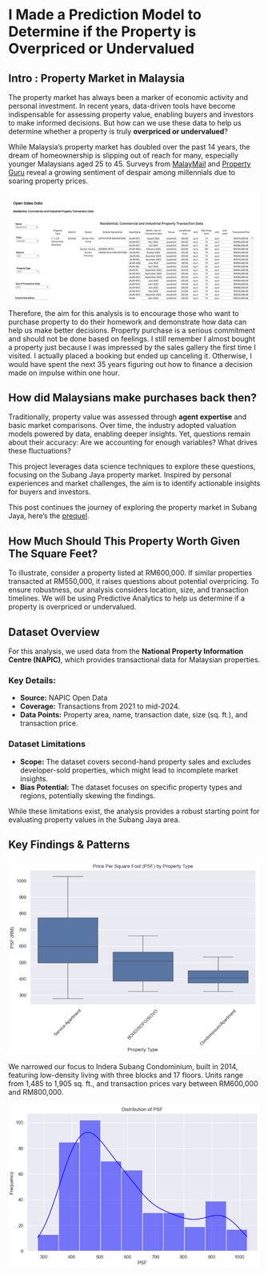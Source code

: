 # I Made a Prediction Model to Determine if the Property is Overpriced or Undervalued

## Intro : Property Market in Malaysia

The property market has always been a marker of economic activity and personal investment. In recent years, data-driven tools have become indispensable for assessing property value, enabling buyers and investors to make informed decisions. But how can we use these data to help us determine whether a property is truly **overpriced or undervalued**? 

While Malaysia’s property market has doubled over the past 14 years, the dream of homeownership is slipping out of reach for many, especially younger Malaysians aged 25 to 45. Surveys from [MalayMail](https://www.malaymail.com/news/malaysia/2024/01/19/more-malaysian-millennials-dropping-home-ownership-dreams-as-prices-spiral-out-of-reach/113296) and [Property Guru](https://www.propertyguru.com.my/property-guides/malaysia-consumer-sentiment-study-h2-2023-71197) reveal a growing sentiment of despair among millennials due to soaring property prices.

![NAPIC ScreenShot](Images/15.1.png)

Therefore, the aim for this analysis is to encourage those who want to purchase property to do their homework and demonstrate how data can help us make better decisions. Property purchase is a serious commitment and should not be done based on feelings. I still remember I almost bought a property just because I was impressed by the sales gallery the first time I visited. I actually placed a booking but ended up canceling it. Otherwise, I would have spent the next 35 years figuring out how to finance a decision made on impulse within one hour.

## How did Malaysians make purchases back then?

Traditionally, property value was assessed through **agent expertise** and basic market comparisons. Over time, the industry adopted valuation models powered by data, enabling deeper insights. Yet, questions remain about their accuracy: Are we accounting for enough variables? What drives these fluctuations?

This project leverages data science techniques to explore these questions, focusing on the Subang Jaya property market. Inspired by personal experiences and market challenges, the aim is to identify actionable insights for buyers and investors.

This post continues the journey of exploring the property market in Subang Jaya, here’s the [prequel](https://medium.com/@kwanqi.yt/real-estate-analysis-with-python-cfe7eb4cbd88).

## How Much Should This Property Worth Given The Square Feet? 
To illustrate, consider a property listed at RM600,000. If similar properties transacted at RM550,000, it raises questions about potential overpricing. To ensure robustness, our analysis considers location, size, and transaction timelines. We will be using Predictive Analytics to help us determine if a property is overpriced or undervalued.

## **Dataset Overview**

For this analysis, we used data from the **National Property Information Centre (NAPIC)**, which provides transactional data for Malaysian properties.

### Key Details:

- **Source:** NAPIC Open Data
- **Coverage:** Transactions from 2021 to mid-2024.
- **Data Points:** Property area, name, transaction date, size (sq. ft.), and transaction price.

### Dataset Limitations

- **Scope:** The dataset covers second-hand property sales and excludes developer-sold properties, which might lead to incomplete market insights.
- **Bias Potential:** The dataset focuses on specific property types and regions, potentially skewing the findings.

While these limitations exist, the analysis provides a robust starting point for evaluating property values in the Subang Jaya area.

## Key Findings & Patterns
![Image](Images/15.2.png)

We narrowed our focus to Indera Subang Condominium, built in 2014, featuring low-density living with three blocks and 17 floors. Units range from 1,485 to 1,905 sq. ft., and transaction prices vary between RM600,000 and RM800,000.

![Image](Images/15.3.png)

